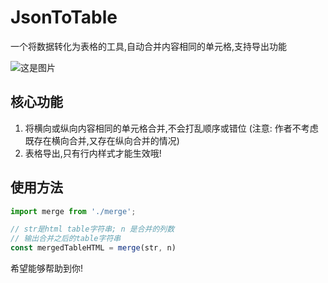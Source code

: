 # JsonToTable
一个将数据转化为表格的工具,自动合并内容相同的单元格,支持导出功能

![这是图片](./src/assets/1724311797223.jpg)

## 核心功能
1. 将横向或纵向内容相同的单元格合并,不会打乱顺序或错位 (注意: 作者不考虑既存在横向合并,又存在纵向合并的情况)
2. 表格导出,只有行内样式才能生效哦!

## 使用方法
````js
import merge from './merge';

// str是html table字符串; n 是合并的列数
// 输出合并之后的table字符串
const mergedTableHTML = merge(str, n)
````

希望能够帮助到你!